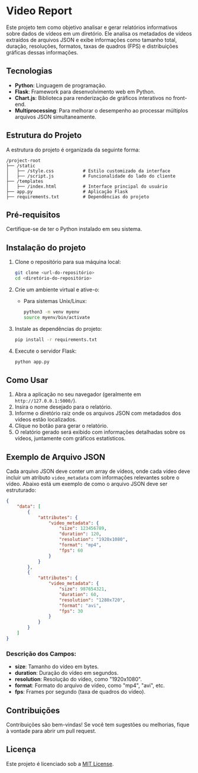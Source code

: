 
# Video Report

Este projeto tem como objetivo analisar e gerar relatórios informativos sobre dados de vídeos em um diretório. Ele analisa os metadados de vídeos extraídos de arquivos JSON e exibe informações como tamanho total, duração, resoluções, formatos, taxas de quadros (FPS) e distribuições gráficas dessas informações.

## Tecnologias

- **Python**: Linguagem de programação.
- **Flask**: Framework para desenvolvimento web em Python.
- **Chart.js**: Biblioteca para renderização de gráficos interativos no front-end.
- **Multiprocessing**: Para melhorar o desempenho ao processar múltiplos arquivos JSON simultaneamente.

## Estrutura do Projeto

A estrutura do projeto é organizada da seguinte forma:

```
/project-root
├── /static
│   ├── /style.css           # Estilo customizado da interface
│   ├── /script.js           # Funcionalidade do lado do cliente
├── /templates
│   ├── /index.html          # Interface principal do usuário
├── app.py                   # Aplicação Flask
├── requirements.txt         # Dependências do projeto
```

## Pré-requisitos

Certifique-se de ter o Python instalado em seu sistema.

## Instalação do projeto

1. Clone o repositório para sua máquina local:

    ```bash
    git clone <url-do-repositório>
    cd <diretório-do-repositório>
    ```
2. Crie um ambiente virtual e ative-o:

   - Para sistemas Unix/Linux:

     ```bash
     python3 -m venv myenv
     source myenv/bin/activate
     ```
3. Instale as dependências do projeto:

    ```bash
    pip install -r requirements.txt
    ```

4. Execute o servidor Flask:

    ```bash
    python app.py
    ```

## Como Usar

1. Abra a aplicação no seu navegador (geralmente em `http://127.0.0.1:5000/`).
2. Insira o nome desejado para o relatório.
3. Informe o diretório raiz onde os arquivos JSON com metadados dos vídeos estão localizados.
4. Clique no botão para gerar o relatório.
5. O relatório gerado será exibido com informações detalhadas sobre os vídeos, juntamente com gráficos estatísticos.

## Exemplo de Arquivo JSON

Cada arquivo JSON deve conter um array de vídeos, onde cada vídeo deve incluir um atributo `video_metadata` com informações relevantes sobre o vídeo. Abaixo está um exemplo de como o arquivo JSON deve ser estruturado:

```json
{
    "data": [
        {
            "attributes": {
                "video_metadata": {
                    "size": 123456789,
                    "duration": 120,
                    "resolution": "1920x1080",
                    "format": "mp4",
                    "fps": 60
                }
            }
        },
        {
            "attributes": {
                "video_metadata": {
                    "size": 987654321,
                    "duration": 60,
                    "resolution": "1280x720",
                    "format": "avi",
                    "fps": 30
                }
            }
        }
    ]
}
```

### Descrição dos Campos:

- **size**: Tamanho do vídeo em bytes.
- **duration**: Duração do vídeo em segundos.
- **resolution**: Resolução do vídeo, como "1920x1080".
- **format**: Formato do arquivo de vídeo, como "mp4", "avi", etc.
- **fps**: Frames por segundo (taxa de quadros do vídeo).

## Contribuições

Contribuições são bem-vindas! Se você tem sugestões ou melhorias, fique à vontade para abrir um pull request.

## Licença

Este projeto é licenciado sob a [MIT License](LICENSE).
